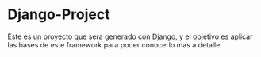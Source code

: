 # Django-Project
Este es un proyecto que sera generado con Django, y el objetivo es aplicar las bases de este framework para poder conocerlo mas a detalle
